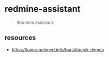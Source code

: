 # redmine-assistant
> Redmine assistant.


## resources
- https://kamranahmed.info/toast#quick-demos
